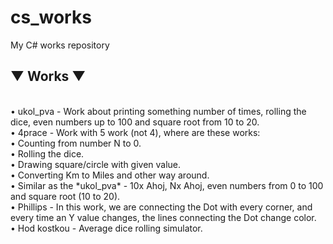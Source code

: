 # cs_works
My C# works repository
<br>
## ▼ Works ▼
<br>
• ukol_pva - Work about printing something number of times, rolling the dice, even numbers up to 100 and square root from 10 to 20.
<br>
• 4prace - Work with 5 work (not 4), where are these works:<br>
    • Counting from number N to 0.<br>
    • Rolling the dice.<br>
    • Drawing square/circle with given value.<br>
    • Converting Km to Miles and other way around.<br>
    • Similar as the *ukol_pva* - 10x Ahoj, Nx Ahoj, even numbers from 0 to 100 and square root (10 to 20).<br>
• Phillips - In this work, we are connecting the Dot with every corner, and every time an Y value changes, the lines connecting the Dot change color.<br>
• Hod kostkou - Average dice rolling simulator.